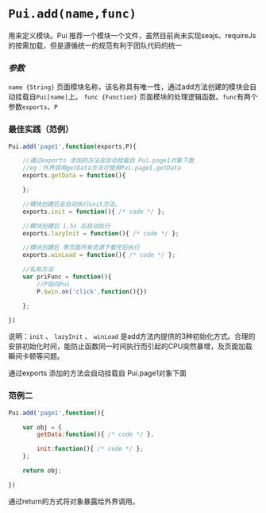 # `Pui.add(name,func)`

用来定义模块。Pui 推荐一个模块一个文件，虽然目前尚未实现seajs、requireJs的按需加载，但是遵循统一的规范有利于团队代码的统一

### *参数*

  `name {String}` 页面模块名称，该名称具有唯一性，通过add方法创建的模块会自动挂载自`Pui[name]`上。
  `func {Function}` 页面模块的处理逻辑函数。`func`有两个参数`exports`、`P`


### 最佳实践（范例）
```js
Pui.add('page1',function(exports,P){

    //通过exports 添加的方法会自动挂载自 Pui.page1对象下面
    //eg：外界调用getData方法可使用Pui.page1.getData
    exports.getData = function(){

    };

    //模块创建后会自动执行init方法。
    exports.init = function(){ /* code */ };

    //模块创建后 1.5s 后自动执行
    exports.lazyInit = function(){ /* code */ };

    //模块创建后 等页面所有资源下载完后执行
    exports.winLoad = function(){ /* code */ };

    //私有方法
    var priFunc = function(){
        //P指向Pui
        P.$win.on('click',function(){})

    };

})
```

说明：`init` 、 `lazyInit` 、 `winLoad` 是add方法内提供的3种初始化方式。合理的安排初始化时间，能防止函数同一时间执行而引起的CPU突然暴增，及页面加载瞬间卡顿等问题。

通过exports 添加的方法会自动挂载自 Pui.page1对象下面

### 范例二
```js
Pui.add('page1',function(){

    var obj = {
        getData:function(){ /* code */ },

        init:function(){ /* code */ };
    };

    return obj;

})
```

通过return的方式将对象暴露给外界调用。

